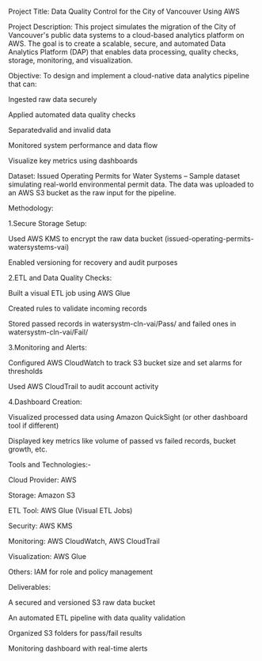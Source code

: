 Project Title:
Data Quality Control for the City of Vancouver Using AWS

Project Description:
This project simulates the migration of the City of Vancouver's public data systems to a cloud-based analytics platform on AWS. The goal is to create a scalable, secure, and automated Data Analytics Platform (DAP) that enables data processing, quality checks, storage, monitoring, and visualization.

Objective:
To design and implement a cloud-native data analytics pipeline that can:

Ingested raw data securely

Applied automated data quality checks

Separatedvalid and invalid data

Monitored system performance and data flow

Visualize key metrics using dashboards

Dataset:
Issued Operating Permits for Water Systems – Sample dataset simulating real-world environmental permit data. The data was uploaded to an AWS S3 bucket as the raw input for the pipeline.

Methodology:

1.Secure Storage Setup:

Used AWS KMS to encrypt the raw data bucket (issued-operating-permits-watersystems-vai)

Enabled versioning for recovery and audit purposes

2.ETL and Data Quality Checks:

Built a visual ETL job using AWS Glue 

Created rules to validate incoming records

Stored passed records in watersystm-cln-vai/Pass/ and failed ones in watersystm-cln-vai/Fail/

3.Monitoring and Alerts:

Configured AWS CloudWatch to track S3 bucket size and set alarms for thresholds

Used AWS CloudTrail to audit account activity

4.Dashboard Creation:

Visualized processed data using Amazon QuickSight (or other dashboard tool if different)

Displayed key metrics like volume of passed vs failed records, bucket growth, etc.

Tools and Technologies:-

Cloud Provider: AWS

Storage: Amazon S3

ETL Tool: AWS Glue (Visual ETL Jobs)

Security: AWS KMS

Monitoring: AWS CloudWatch, AWS CloudTrail

Visualization: AWS Glue

Others: IAM for role and policy management

Deliverables:

A secured and versioned S3 raw data bucket

An automated ETL pipeline with data quality validation

Organized S3 folders for pass/fail results

Monitoring dashboard with real-time alerts


